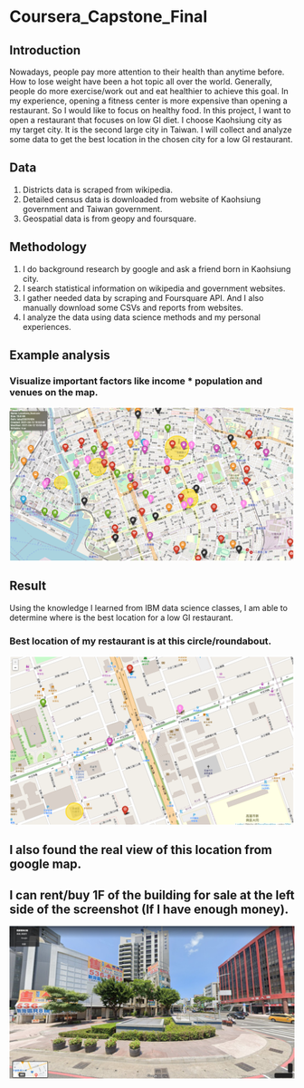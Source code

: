 # Coursera_Capstone_Final

## Introduction
Nowadays, people  pay more attention to their health than anytime before. How to lose weight have been a hot topic all over the world.
Generally, people do more exercise/work out and eat healthier to achieve this goal. In my experience, opening a fitness center is more expensive than opening a restaurant. So I would like to focus on healthy food.
In this project, I want to open a restaurant that focuses on low GI diet.  I choose Kaohsiung city as my target city. It is the second large city in Taiwan.
I will collect and analyze some data to get the best location in the chosen city for a low GI restaurant.

## Data
1. Districts data is scraped from wikipedia.
2. Detailed census data is downloaded from website of Kaohsiung government and Taiwan government. 
3. Geospatial data is from geopy and foursquare. 


## Methodology
1. I do background research by google and ask a friend born in Kaohsiung city.
2. I search statistical information on wikipedia and government websites.
3. I gather needed data by scraping and Foursquare API. And I also manually download some CSVs and reports from websites.
4. I analyze the data using data science methods and my personal experiences.

## Example analysis
### Visualize important factors like **income * population** and **venues** on the map.
![Map of income population density comparison](https://github.com/Napoleon0sam/Coursera_Capstone_Final/blob/main/Map%20of%20income%20population%20density%20comparison.png)


## Result
Using the knowledge I learned from IBM data science classes, I am able to determine where is the best location for a low GI restaurant.

### Best location of my restaurant is at this circle/roundabout.
![Map of restaurant location](https://github.com/Napoleon0sam/Coursera_Capstone_Final/blob/main/Map%20of%20restaurant%20location.png)

## I also found the real view of this location from google map.
## I can rent/buy 1F of the building for sale at the left side of the screenshot **(If I have enough money)**.
![Real view from google map](https://github.com/Napoleon0sam/Coursera_Capstone_Final/blob/3eff45a03700746ca4d6797c4c853878259dc9f0/Real%20view%20from%20google%20map.png)
